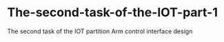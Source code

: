# The-second-task-of-the-IOT-part-1
The second task of the IOT partition Arm control interface design

